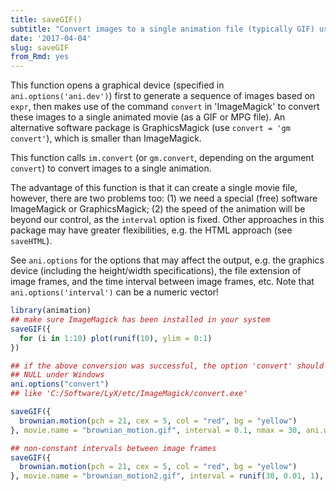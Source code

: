```yaml
---
title: saveGIF()
subtitle: "Convert images to a single animation file (typically GIF) using ImageMagick or GraphicsMagick"
date: '2017-04-04'
slug: saveGIF
from_Rmd: yes
---
```


This function opens a graphical device (specified in
`ani.options('ani.dev')`) first to generate a sequence of images based
on `expr`, then makes use of the command `convert` in
'ImageMagick' to convert these images to a single animated movie (as a GIF or
MPG file). An alternative software package is GraphicsMagick (use
`convert = 'gm convert'`), which is smaller than ImageMagick.

This function calls `im.convert` (or `gm.convert`,
depending on the argument `convert`) to convert images to a single
animation.

The advantage of this function is that it can create a single movie file,
however, there are two problems too: (1) we need a special (free) software
ImageMagick or GraphicsMagick; (2) the speed of the animation will be beyond
our control, as the `interval` option is fixed. Other approaches in this
package may have greater flexibilities, e.g. the HTML approach (see
`saveHTML`).

See `ani.options` for the options that may affect the output,
e.g.  the graphics device (including the height/width specifications), the
file extension of image frames, and the time interval between image frames,
etc.  Note that `ani.options('interval')` can be a numeric vector!
 

```r
library(animation)
## make sure ImageMagick has been installed in your system
saveGIF({
  for (i in 1:10) plot(runif(10), ylim = 0:1)
})

## if the above conversion was successful, the option 'convert' should not be
## NULL under Windows
ani.options("convert")
## like 'C:/Software/LyX/etc/ImageMagick/convert.exe'

saveGIF({
  brownian.motion(pch = 21, cex = 5, col = "red", bg = "yellow")
}, movie.name = "brownian_motion.gif", interval = 0.1, nmax = 30, ani.width = 600)

## non-constant intervals between image frames
saveGIF({
  brownian.motion(pch = 21, cex = 5, col = "red", bg = "yellow")
}, movie.name = "brownian_motion2.gif", interval = runif(30, 0.01, 1), nmax = 30)
```
